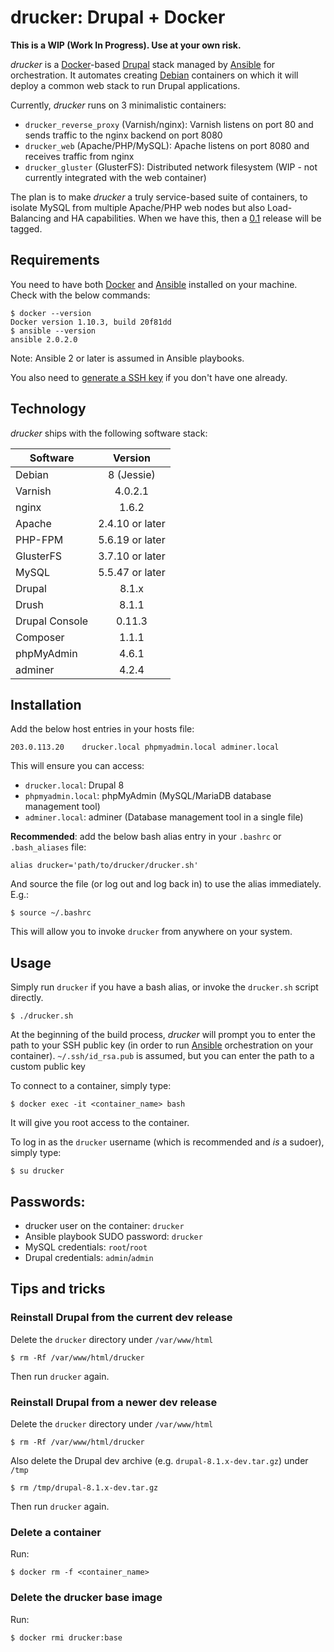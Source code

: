 # drucker: Drupal + Docker

**This is a WIP (Work In Progress). Use at your own risk.**

_drucker_ is a [Docker](https://www.docker.com)-based [Drupal](https://www.drupal.org) stack managed by [Ansible](https://www.ansible.com) for orchestration. It automates creating [Debian](https://www.debian.org) containers on which it will deploy a common web stack to run Drupal applications.

Currently, _drucker_ runs on 3 minimalistic containers:

* `drucker_reverse_proxy` (Varnish/nginx): Varnish listens on port 80 and sends traffic to the nginx backend on port 8080
* `drucker_web` (Apache/PHP/MySQL): Apache listens on port 8080 and receives traffic from nginx
* `drucker_gluster` (GlusterFS): Distributed network filesystem (WIP - not currently integrated with the web container)

The plan is to make _drucker_ a truly service-based suite of containers, to isolate MySQL from multiple Apache/PHP web nodes but also Load-Balancing and HA capabilities. When we have this, then a [0.1](https://github.com/anavarre/drucker/milestones/0.1) release will be tagged.

## Requirements

You need to have both [Docker](https://www.docker.com/) and [Ansible](https://www.ansible.com/) installed on your machine. Check with the below commands:

```
$ docker --version
Docker version 1.10.3, build 20f81dd
$ ansible --version
ansible 2.0.2.0
```

Note: Ansible 2 or later is assumed in Ansible playbooks. 

You also need to [generate a SSH key](https://help.github.com/articles/generating-a-new-ssh-key-and-adding-it-to-the-ssh-agent/) if you don't have one already.

## Technology

_drucker_ ships with the following software stack:

| Software       | Version         |
| -------------  |:---------------:|
| Debian         | 8 (Jessie)      |
| Varnish        | 4.0.2.1         |
| nginx          | 1.6.2           |
| Apache         | 2.4.10 or later |
| PHP-FPM        | 5.6.19 or later |
| GlusterFS      | 3.7.10 or later |
| MySQL          | 5.5.47 or later |
| Drupal         | 8.1.x           |
| Drush          | 8.1.1           |
| Drupal Console | 0.11.3          |
| Composer       | 1.1.1           |
| phpMyAdmin     | 4.6.1           |
| adminer        | 4.2.4           |

## Installation

Add the below host entries in your hosts file:

```
203.0.113.20    drucker.local phpmyadmin.local adminer.local
```

This will ensure you can access:

* `drucker.local`: Drupal 8
* `phpmyadmin.local`: phpMyAdmin (MySQL/MariaDB database management tool)
* `adminer.local`: adminer (Database management tool in a single file)

**Recommended**: add the below bash alias entry in your `.bashrc` or `.bash_aliases` file:

```
alias drucker='path/to/drucker/drucker.sh'
```

And source the file (or log out and log back in) to use the alias immediately. E.g.:

```
$ source ~/.bashrc
```

This will allow you to invoke `drucker` from anywhere on your system.

## Usage

Simply run `drucker` if you have a bash alias, or invoke the `drucker.sh` script directly.

```
$ ./drucker.sh
```

At the beginning of the build process, _drucker_ will prompt you to enter the path to your SSH public key (in order to run [Ansible](https://www.ansible.com/) orchestration on your container). `~/.ssh/id_rsa.pub` is assumed, but you can enter the path to a custom public key

To connect to a container, simply type:

```
$ docker exec -it <container_name> bash
```

It will give you root access to the container.

To log in as the `drucker` username (which is recommended and _is_ a sudoer), simply type:

```
$ su drucker
```


## Passwords:

* drucker user on the container: `drucker`
* Ansible playbook SUDO password: `drucker`
* MySQL credentials: `root`/`root`
* Drupal credentials: `admin`/`admin`

## Tips and tricks

### Reinstall Drupal from the current dev release

Delete the `drucker` directory under `/var/www/html`

```
$ rm -Rf /var/www/html/drucker
```

Then run `drucker` again.

### Reinstall Drupal from a newer dev release

Delete the `drucker` directory under `/var/www/html`

```
$ rm -Rf /var/www/html/drucker
```

Also delete the Drupal dev archive (e.g. `drupal-8.1.x-dev.tar.gz`) under `/tmp`

```
$ rm /tmp/drupal-8.1.x-dev.tar.gz
```

Then run `drucker` again.

### Delete a container

Run:

```
$ docker rm -f <container_name>
```

### Delete the drucker base image

Run:

```
$ docker rmi drucker:base
```
